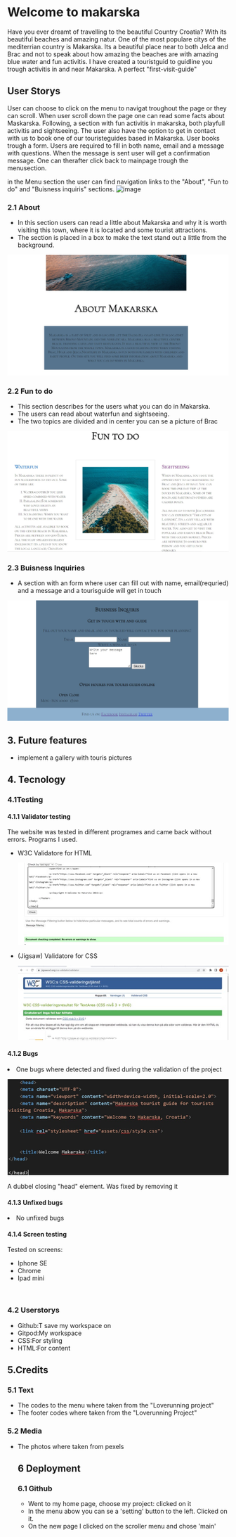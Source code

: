 # Welcome to makarska

<p>Have you ever dreamt of travelling to the beautiful Country Croatia? With its beautiful beaches and amazing natur. One of the most populare citys of the mediterrian country is Makarska. Its a beautiful place near to both Jelca and Brac and not to speak about how amazing the beaches are with amazing blue water and fun activitis. I have created a touristguid to guidline you trough activitis in and near Makarska. A perfect "first-visit-guide"




## User Storys
<p>User can choose to click on the menu to navigat troughout the page or they can scroll. When user scroll down the page one can read some facts about Maskarska. Following, a section with fun activitis in makarska, both playfull activitis and sightseeing. The user also have the option to get in contact with us to book one of our touristeguides based in Makarska. User books trough a form. Users are required to fill in both name, email and a message with questions. When the message is sent user will get a confirmation message. One can therafter click back to mainpage trough the menusection.</p>

in the Menu section the user can find navigation links to the "About", "Fun to do" and "Buisness inquiris" sections.
![image](https://user-images.githubusercontent.com/108834853/180093984-00174115-7ec0-4234-9486-c7beb51b1ccf.png)



<h3>2.1 About</h3> 
 <ul>
  <li>In this section users can read a little about Makarska and why it is worth visiting this town, where it is located and some tourist attractions.</li>
  <li>The section is placed in a box to make the text stand out a little from the background.</li>
</ul>

![bild](assets/images/projekt1bild2.jpg)


<h3>2.2 Fun to do</h3>
 <ul>
  <li>This section describes for the users what you can do in Makarska.</li>
  <li>The users can read about waterfun and sightseeing.</li>
  <li>The two topics are divided and in center you can se a picture of Brac</li>
 </ul>

 ![bild](assets/images/projekt1bild3.jpg)

<h3>2.3  Buisness Inquiries</h3>
 <ul>
  <li>A section with an form where user can fill out with name, email(requried) and a message and a tourisguide will get in touch</li>
 </ul>
 
 ![bild](assets/images/projekt1bild4.jpg)

<h2>3. Future features</h2>
 <ul>
  <li>implement a gallery with touris pictures</li>
</ul>

<h2>4. Tecnology</h2>

<h3>4.1Testing</h3>

<h4>4.1.1 Validator testing</h4>

  <p>The website was tested in different programes and came back without errors. Programs I used.</p>
   <ul>
    <li>W3C Validatore for HTML</li>

  ![bild](assets/images/validationhtml.jpg)

  <li>(Jigsaw) Validatore for CSS</li>

  ![bild](assets/images/valdiationcss.jpg)
   </ul> 

 <h4>4.1.2 Bugs</h4>

  <li> One bugs where detected and fixed during the validation of the project</li>

 ![bild](assets/images/debug1.jpg)
 <p>A dubbel closing "head" element. Was fixed by removing it</p>

  <h4>4.1.3 Unfixed bugs</h4>
   <li>No unfixed bugs</li>

   <h4>4.1.4 Screen testing</h4>
   <p>Tested on screens:</p>
   <ul>
    <li>Iphone SE
    </li>
    <li>Chrome
    </li>
    <li>Ipad mini</li>
    </ul>
<br>
  <h3>4.2 Userstorys</h3>

  <ul>
  <li>Github:T save my workspace on</li>
  <li>Gitpod:My workspace</li>
  <li>CSS:For styling</li>
  <li>HTML:For content</li>
  </ul>

<h2>5.Credits</h2>

 <h3>5.1 Text</h3>
   <ul>
    <li>The codes to the menu where taken from the "Loverunning project"</li>
    <li>The footer codes where taken from the "Loverunning Project"</li>
    </ul>   

 <h3>5.2 Media</h3>
  <ul>
   <li>The photos where taken from pexels</li>   

   <h2>6 Deployment</h2>

   <h3>6.1 Github</h3>
   <ul>
   <li>Went to my home page, choose my project: clicked on it</li>
   <li>In the menu abow you can se a 'setting' button to the left. Clicked on it.</li>
   <li>On the new page I clicked on the scroller menu and chose 'main'</li>
   </ul>








